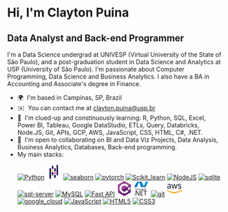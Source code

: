 Hi, I'm Clayton Puina
=====================================================================================================================================

Data Analyst and Back-end Programmer
------------------------------------

I'm a Data Science undergrad at UNIVESP (Virtual University of the State of São Paulo), and a post-graduation student in Data Science and Analytics at USP (University of São Paulo). I'm passionate about Computer Programming, Data Science and Business Analytics. I also have a BA in Accounting and Associate's degree in Finance.

*   🌍  I'm based in Campinas, SP, Brazil
*   ✉️  You can contact me at [clayton.puina@usp.br](mailto:clayton.puina@usp.br)
*   🧠  I'm clued-up and constinuously learning: R, Python, SQL, Excel, Power BI, Tableau, Google DataStudio, ETLs, Query, Databricks, Node.JS, Git, APIs, GCP, AWS, JavaScript, CSS, HTML, C#, .NET.
*   🤝  I'm open to collaborating on BI and Data Viz Projects, Data Analysis, Business Analytics, Databases, Back-end programming.
*   My main stacks: <p align="left">
                                <a href="https://www.python.org/" target="_blank" rel="noreferrer"><img src="https://raw.githubusercontent.com/danielcranney/readme-generator/main/public/icons/skills/python-colored.svg" width="36" height="36" alt="Python" /></a> 
                                <a href="https://rahuldkjain.github.io/gh-profile-readme-generator/" target="_blank" rel="noreferrer"><img src="https://raw.githubusercontent.com/devicons/devicon/2ae2a900d2f041da66e950e4d48052658d850630/icons/pandas/pandas-original.svg" width="36" height="36" alt="pandas" /></a>
                                <a href="https://rahuldkjain.github.io/gh-profile-readme-generator/" target="_blank" rel="noreferrer"><img src="https://seaborn.pydata.org/_images/logo-mark-lightbg.svg" width="36" height="36" alt="seaborn" /></a>
                                <a href="https://rahuldkjain.github.io/gh-profile-readme-generator/" target="_blank" rel="noreferrer"><img src="https://www.vectorlogo.zone/logos/pytorch/pytorch-icon.svg" width="36" height="36" alt="pytorch" /></a>
                                <a href="https://rahuldkjain.github.io/gh-profile-readme-generator/" target="_blank" rel="noreferrer"><img src="https://upload.wikimedia.org/wikipedia/commons/0/05/Scikit_learn_logo_small.svg" width="36" height="36" alt="Scikit_learn" /></a>
                                <a href="https://nodejs.org/en/" target="_blank" rel="noreferrer"><img src="https://raw.githubusercontent.com/danielcranney/readme-generator/main/public/icons/skills/nodejs-colored.svg" width="36" height="36" alt="NodeJS" /></a>
                                <a href="https://rahuldkjain.github.io/gh-profile-readme-generator/" target="_blank" rel="noreferrer"><img src="https://www.vectorlogo.zone/logos/sqlite/sqlite-icon.svg" width="36" height="36" alt="sqlite" /></a>
                                <a href="https://rahuldkjain.github.io/gh-profile-readme-generator/" target="_blank" rel="noreferrer"><img src="https://www.svgrepo.com/show/303229/microsoft-sql-server-logo.svg" width="36" height="36" alt="sql-server" /></a>
                                <a href="https://www.mysql.com/" target="_blank" rel="noreferrer"><img src="https://raw.githubusercontent.com/danielcranney/readme-generator/main/public/icons/skills/mysql-colored.svg" width="36" height="36" alt="MySQL" /></a>
                                <a href="https://fastapi.tiangolo.com/" target="_blank" rel="noreferrer"><img src="https://raw.githubusercontent.com/danielcranney/readme-generator/main/public/icons/skills/fastapi-colored.svg" width="36" height="36" alt="Fast API" /></a>
                                <a href="https://raw.githubusercontent.com/devicons/devicon/master/icons/csharp/csharp-original.svg" target="_blank" rel="noreferrer"><img src="https://raw.githubusercontent.com/devicons/devicon/master/icons/csharp/csharp-original.svg" width="36" height="36" alt="csharp"/></a> 
                                <a href="https://https://rahuldkjain.github.io/gh-profile-readme-generator/" target="_blank" rel="noreferrer"><img src="https://raw.githubusercontent.com/devicons/devicon/master/icons/dot-net/dot-net-original-wordmark.svg" width="36" height="36" alt="dot-net"/></a>
                                <a href="https://https://rahuldkjain.github.io/gh-profile-readme-generator/" target="_blank" rel="noreferrer"><img src="https://www.vectorlogo.zone/logos/git-scm/git-scm-icon.svg" width="36" height="36" alt="git"/></a>
                                <a href="https://https://rahuldkjain.github.io/gh-profile-readme-generator/" target="_blank" rel="noreferrer"><img src="https://raw.githubusercontent.com/devicons/devicon/master/icons/amazonwebservices/amazonwebservices-original-wordmark.svg" width="36" height="36" alt="amazonwebservices"/></a>
                                <a href="https://https://rahuldkjain.github.io/gh-profile-readme-generator/" target="_blank" rel="noreferrer"><img src="https://www.vectorlogo.zone/logos/google_cloud/google_cloud-icon.svg" width="36" height="36" alt="google_cloud"/></a>
                                <a href="https://developer.mozilla.org/en-US/docs/Web/JavaScript" target="_blank" rel="noreferrer"><img src="https://raw.githubusercontent.com/danielcranney/readme-generator/main/public/icons/skills/javascript-colored.svg" width="36" height="36" alt="JavaScript" /></a>
                                <a href="https://developer.mozilla.org/en-US/docs/Glossary/HTML5" target="_blank" rel="noreferrer"><img src="https://raw.githubusercontent.com/danielcranney/readme-generator/main/public/icons/skills/html5-colored.svg" width="36" height="36" alt="HTML5" /></a>
                                <a href="https://www.w3.org/TR/CSS/#css" target="_blank" rel="noreferrer"><img src="https://raw.githubusercontent.com/danielcranney/readme-generator/main/public/icons/skills/css3-colored.svg" width="36" height="36" alt="CSS3" /></a>
                    </p>

